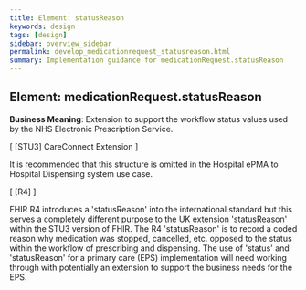 ```yaml
---
title: Element: statusReason
keywords: design
tags: [design]
sidebar: overview_sidebar
permalink: develop_medicationrequest_statusreason.html
summary: Implementation guidance for medicationRequest.statusReason
---
```


## Element: medicationRequest.statusReason ##

**Business Meaning**: Extension to support the workflow status values used by the NHS Electronic Prescription Service.

[ [STU3] CareConnect Extension ]

It is recommended that this structure is omitted in the Hospital ePMA to Hospital Dispensing system use case.
 
[ [R4] ]

FHIR R4 introduces a 'statusReason' into the international standard but this serves a completely different purpose to the UK extension 'statusReason' within the STU3 version of FHIR. The R4 'statusReason' is to record a coded reason why medication was stopped, cancelled, etc. opposed to the status within the workflow of prescribing and dispensing. The use of 'status' and 'statusReason' for a primary care (EPS) implementation will need working through with potentially an extension to support the business needs for the EPS.